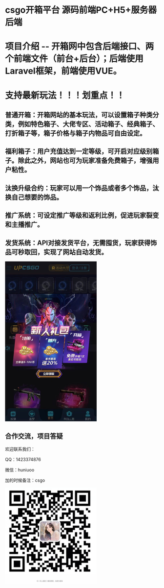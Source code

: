 # csgo开箱平台 源码前端PC+H5+服务器后端

# 项目介绍 -- 开箱网中包含后端接口、两个前端文件（前台+后台）；后端使用Laravel框架，前端使用VUE。


# 支持最新玩法！！！划重点！！
 
## 普通开箱：开箱网站的基本玩法，可以设置箱子种类分类，例如特色箱子、大佬专区、活动箱子、经典箱子、打折箱子等，箱子价格与箱子内物品可自由设定。


## 福利箱子：用户充值达到一定等级，可开启对应级别箱子。除此之外，网站也可为玩家准备免费箱子，增强用户粘性。



## 汰换升级合约：玩家可以用一个饰品或者多个饰品，汰换自己想要的饰品。



## 推广系统：可设定推广等级和返利比例，促进玩家裂变和主播推广。



## 发货系统：API对接发货平台，无需囤货，玩家获得饰品可秒取回，实现了网站自动发货。

<img width="300" src="https://github.com/aimdreamboy/csgo-code/blob/main/statics/20230816212548.jpg">


## 合作交流，项目答疑

欢迎联系我们：

QQ：1423374876

微信：huniuoo

加的时候备注：csgo


<img width="300" src="https://github.com/Meta-NFT-boy/meta-nft-app/blob/main/statics/weichat.png">